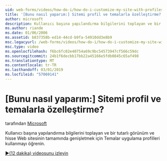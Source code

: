 ```yaml
---
uid: web-forms/videos/how-do-i/how-do-i-customize-my-site-with-profiles-and-themes
title: '[Bunu nasıl yaparım:] Sitemi profil ve temalarla özelleştirme? | Microsoft Docs'
author: microsoft
description: Kullanıcı başına yapılandırma bilgilerini toplayan ve bir tutarlı görünüm ve hisse Web sitesinin tamamında genişletmek için Temalar uygulama profilleri kullanmayı öğrenin.
ms.author: riande
ms.date: 01/06/2006
ms.assetid: b837358b-ed14-44cd-b9fa-54910dd3e8b9
msc.legacyurl: /web-forms/videos/how-do-i/how-do-i-customize-my-site-with-profiles-and-themes
msc.type: video
ms.openlocfilehash: f6bc6fc02e40754a69c9bc54573947cf566c59dc
ms.sourcegitcommit: 24b1f6decbb17bb22a45166e5fdb0845c65af498
ms.translationtype: MT
ms.contentlocale: tr-TR
ms.lasthandoff: 03/01/2019
ms.locfileid: "57069141"
---
```

<a name="how-do-i-customize-my-site-with-profiles-and-themes"></a>[Bunu nasıl yaparım:] Sitemi profil ve temalarla özelleştirme?
====================
tarafından [Microsoft](https://github.com/microsoft)

Kullanıcı başına yapılandırma bilgilerini toplayan ve bir tutarlı görünüm ve hisse Web sitesinin tamamında genişletmek için Temalar uygulama profilleri kullanmayı öğrenin.

[&#9654;(12 dakika) videosunu izleyin](https://channel9.msdn.com/Blogs/ASP-NET-Site-Videos/how-do-i-customize-my-site-with-profiles-and-themes)

